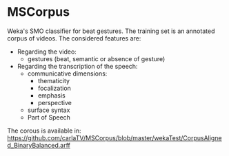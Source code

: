 # MSCorpus
Weka's SMO classifier for beat gestures.
The training set is an annotated corpus of videos.
The considered features are:
- Regarding the video:
  - gestures (beat, semantic or absence of gesture)
- Regarding the transcription of the speech:
  - communicative dimensions:
    - thematicity
    - focalization
    - emphasis
    - perspective
  - surface syntax
  - Part of Speech
  
The corous is available in: https://github.com/carlaTV/MSCorpus/blob/master/wekaTest/CorpusAligned_BinaryBalanced.arff
